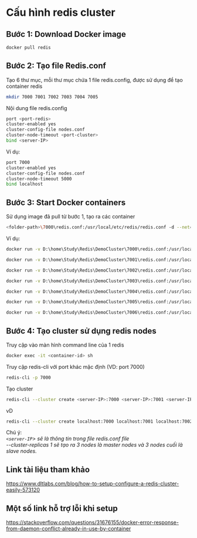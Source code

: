 # Cấu hình redis cluster

## Bước 1: Download Docker image
```sh
docker pull redis
```
## Bước 2: Tạo file Redis.conf
Tạo 6 thư mục, mỗi thư mục chứa 1 file redis.config, được sử dụng để tạo container redis
```sh
mkdir 7000 7001 7002 7003 7004 7005
```

Nội dung file redis.config
```sh
port <port-redis>  
cluster-enabled yes  
cluster-config-file nodes.conf  
cluster-node-timeout <port-cluster>  
bind <server-IP>
```
Ví dụ: 
```sh
port 7000  
cluster-enabled yes  
cluster-config-file nodes.conf  
cluster-node-timeout 5000  
bind localhost
```

## Bước 3: Start Docker containers
Sử dụng image đã pull từ bước 1, tạo ra các container

```sh
<folder-path>\7000\redis.conf:/usr/local/etc/redis/redis.conf -d --net=host --name <container-name>  redis redis-server /usr/local/etc/redis/redis.conf
```

Ví dụ:
```sh
docker run -v D:\home\Study\Redis\DemoCluster\7000\redis.conf:/usr/local/etc/redis/redis.conf -d --net=host --name myredis-7000 redis redis-server /usr/local/etc/redis/redis.conf

docker run -v D:\home\Study\Redis\DemoCluster\7001\redis.conf:/usr/local/etc/redis/redis.conf -d --net=host --name myredis-7001 redis redis-server /usr/local/etc/redis/redis.conf

docker run -v D:\home\Study\Redis\DemoCluster\7002\redis.conf:/usr/local/etc/redis/redis.conf -d --net=host --name myredis-7002 redis redis-server /usr/local/etc/redis/redis.conf

docker run -v D:\home\Study\Redis\DemoCluster\7003\redis.conf:/usr/local/etc/redis/redis.conf -d --net=host --name myredis-7003 redis redis-server /usr/local/etc/redis/redis.conf

docker run -v D:\home\Study\Redis\DemoCluster\7004\redis.conf:/usr/local/etc/redis/redis.conf -d --net=host --name myredis-7004 redis redis-server /usr/local/etc/redis/redis.conf

docker run -v D:\home\Study\Redis\DemoCluster\7005\redis.conf:/usr/local/etc/redis/redis.conf -d --net=host --name myredis-7005 redis redis-server /usr/local/etc/redis/redis.conf

docker run -v D:\home\Study\Redis\DemoCluster\7006\redis.conf:/usr/local/etc/redis/redis.conf -d --net=host --name myredis-7006 redis redis-server /usr/local/etc/redis/redis.conf
```

## Bước 4: Tạo cluster sử dụng redis nodes
Truy cập vào màn hình command line của 1 redis
```sh
docker exec -it <container-id> sh
```
Truy cập redis-cli với port khác mặc định (VD: port 7000)
```sh
redis-cli -p 7000
```

Tạo cluster
```sh
redis-cli --cluster create <server-IP>:7000 <server-IP>:7001 <server-IP>:7002 <server-IP>:7003 <server-IP>:7004 <server-IP>:7005 --cluster-replicas 1
```

vD 
```sh
redis-cli --cluster create localhost:7000 localhost:7001 localhost:7002 localhost:7003 localhost:7004 localhost:7005 --cluster-replicas 1
```
Chú ý:<br/>
*`<server-IP`> sẽ là thông tin trong file redis.conf file <br/>
--cluster-replicas 1 sẽ tạo ra 3 nodes là  master nodes và 3 nodes cuối là slave nodes.*


## Link tài liệu tham khảo
https://www.dltlabs.com/blog/how-to-setup-configure-a-redis-cluster-easily-573120

## Một số link hỗ trợ lỗi khi setup
https://stackoverflow.com/questions/31676155/docker-error-response-from-daemon-conflict-already-in-use-by-container